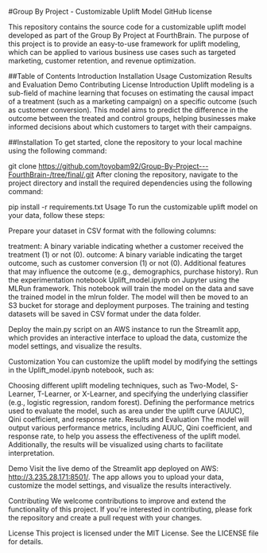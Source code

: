 #Group By Project - Customizable Uplift Model
GitHub license

This repository contains the source code for a customizable uplift model developed as part of the Group By Project at FourthBrain. The purpose of this project is to provide an easy-to-use framework for uplift modeling, which can be applied to various business use cases such as targeted marketing, customer retention, and revenue optimization.

##Table of Contents
Introduction
Installation
Usage
Customization
Results and Evaluation
Demo
Contributing
License
Introduction
Uplift modeling is a sub-field of machine learning that focuses on estimating the causal impact of a treatment (such as a marketing campaign) on a specific outcome (such as customer conversion). This model aims to predict the difference in the outcome between the treated and control groups, helping businesses make informed decisions about which customers to target with their campaigns.

##Installation
To get started, clone the repository to your local machine using the following command:

git clone https://github.com/toyobam92/Group-By-Project---FourthBrain-/tree/final/.git
After cloning the repository, navigate to the project directory and install the required dependencies using the following command:

pip install -r requirements.txt
Usage
To run the customizable uplift model on your data, follow these steps:

Prepare your dataset in CSV format with the following columns:

treatment: A binary variable indicating whether a customer received the treatment (1) or not (0).
outcome: A binary variable indicating the target outcome, such as customer conversion (1) or not (0).
Additional features that may influence the outcome (e.g., demographics, purchase history).
Run the experimentation notebook Uplift_model.ipynb on Jupyter using the MLRun framework. This notebook will train the model on the data and save the trained model in the mlrun folder. The model will then be moved to an S3 bucket for storage and deployment purposes. The training and testing datasets will be saved in CSV format under the data folder.

Deploy the main.py script on an AWS instance to run the Streamlit app, which provides an interactive interface to upload the data, customize the model settings, and visualize the results.

Customization
You can customize the uplift model by modifying the settings in the Uplift_model.ipynb notebook, such as:

Choosing different uplift modeling techniques, such as Two-Model, S-Learner, T-Learner, or X-Learner, and specifying the underlying classifier (e.g., logistic regression, random forest).
Defining the performance metrics used to evaluate the model, such as area under the uplift curve (AUUC), Qini coefficient, and response rate.
Results and Evaluation
The model will output various performance metrics, including AUUC, Qini coefficient, and response rate, to help you assess the effectiveness of the uplift model. Additionally, the results will be visualized using charts to facilitate interpretation.

Demo
Visit the live demo of the Streamlit app deployed on AWS: http://3.235.28.171:8501/. The app allows you to upload your data, customize the model settings, and visualize the results interactively.

Contributing
We welcome contributions to improve and extend the functionality of this project. If you're interested in contributing, please fork the repository and create a pull request with your changes.

License
This project is licensed under the MIT License. See the LICENSE file for details.
